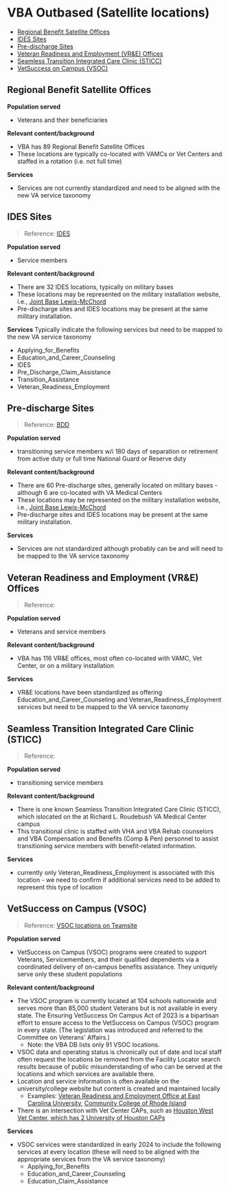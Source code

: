 # VBA Outbased (Satellite locations)

- [Regional Benefit Satellite Offices](#regional-benefit-satellite-offices)
- [IDES Sites](#ides-sites)
- [Pre-discharge Sites](#pre-discharge-sites)
- [Veteran Readiness and Employment (VR&E) Offices](#veteran-readiness-and-employment-vre-offices)
- [Seamless Transition Integrated Care Clinic (STICC)](#seamless-transition-integrated-care-clinic-sticc)
- [VetSuccess on Campus (VSOC)](https://github.com/department-of-veterans-affairs/va.gov-team/blob/master/products/facilities/regional-offices/outbased-locations.md#vetsuccess-on-campus-vsoc)
  
## Regional Benefit Satellite Offices

**Population served**
- Veterans and their beneficiaries

**Relevant content/background**
- VBA has 89 Regional Benefit Satellite Offices
- These locations are typically co-located with VAMCs or Vet Centers and staffed in a rotation (i.e. not full time)

**Services**
- Services are not currently standardized and need to be aligned with the new VA service taxonomy

## IDES Sites
> Reference: [IDES](https://benefits.va.gov/PREDISCHARGE/ides.asp)

**Population served**
- Service members

**Relevant content/background**
- There are 32 IDES locations, typically on military bases
- These locations may be represented on the military installation website, i.e., [Joint Base Lewis-McChord](https://home.army.mil/lewis-mcchord/)
- Pre-discharge sites and IDES locations may be present at the same military installation. 

**Services**
Typically indicate the following services but need to be mapped to the new VA service taxonomy
- Applying_for_Benefits
- Education_and_Career_Counseling
- IDES
- Pre_Discharge_Claim_Assistance
- Transition_Assistance
- Veteran_Readiness_Employment

## Pre-discharge Sites
> Reference: [BDD](https://www.va.gov/disability/how-to-file-claim/when-to-file/pre-discharge-claim/)

**Population served**
- transitioning service members w/i 180 days of separation or retirement from active duty or full time National Guard or Reserve duty 

**Relevant content/background**
- There are 60 Pre-discharge sites, generally located on military bases -although 6 are co-located with VA Medical Centers
- These locations may be represented on the military installation website, i.e., [Joint Base Lewis-McChord](https://home.army.mil/lewis-mcchord/)
- Pre-discharge sites and IDES locations may be present at the same military installation. 

**Services**
- Services are not standardized although probably can be and will need to be mapped to the VA service taxonomy

## Veteran Readiness and Employment (VR&E) Offices
> Reference:

**Population served**
- Veterans and service members

**Relevant content/background**
- VBA has 116 VR&E offices, most often co-located with VAMC, Vet Center, or on a military installation

**Services**
- VR&E locations have been standardized as offering Education_and_Career_Counseling and Veteran_Readiness_Employment services but need to be mapped to the VA service taxonomy

## Seamless Transition Integrated Care Clinic (STICC) 
> Reference:

**Population served**
- transitioning service members
  
**Relevant content/background**
- There is one known Seamless Transition Integrated Care Clinic (STICC), which islocated on the at Richard L. Roudebush VA Medical Center campus
- This transitional clinic is staffed with VHA and VBA Rehab counselors and VBA Compensation and Benefits (Comp & Pen) personnel to assist transitioning service members with benefit-related information.   

**Services**
- currently only Veteran_Readiness_Employment is associated with this location - we need to confirm if additional services need to be added to represent this type of location

## VetSuccess on Campus (VSOC) 

> Reference: [VSOC locations on Teamsite](https://www.benefits.va.gov/vocrehab/vsoc.asp) 

**Population served**
- VetSuccess on Campus (VSOC) programs were created to support Veterans, Servicemembers, and their qualified dependents via a coordinated delivery of on-campus benefits assistance. They uniquely serve only these student populations

**Relevant content/background**
- The VSOC program is currently located at 104 schools nationwide and serves more than 85,000 student Veterans but is not available in every state. The Ensuring VetSuccess On Campus Act of 2023 is a bipartisan effort to  ensure access to the VetSuccess on Campus (VSOC) program in every state. (The legislation was introduced and referred to the Committee on Veterans' Affairs.)
  - Note: the VBA DB lists only 91 VSOC locations.
- VSOC data and operating status is chronically out of date and local staff often request the locations be removed from the Facility Locator search results because of public misunderstanding of who can be served at the locations and which services are available there. 
- Location and service information is often available on the university/college website but content is created and maintained locally
  - Examples: [Veteran Readiness and Employment Office at East Carolina University](https://mvrc.ecu.edu/vet-success-on-campus/), [Community College of Rhode Island](https://ccri.edu/vso/vsoc)
- There is an intersection with Vet Center CAPs, such as [Houston West Vet Center, which has 2 University of Houston CAPs](https://www.va.gov/houston-west-vet-center/locations/)

**Services**
- VSOC services were standardized in early 2024 to include the following services at every location (these will need to be aligned with the appropriate services from the VA service taxonomy) 
  - Applying_for_Benefits
  - Education_and_Career_Counseling
  - Education_Claim_Assistance








